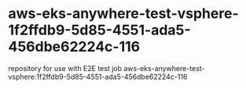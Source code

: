 # aws-eks-anywhere-test-vsphere-1f2ffdb9-5d85-4551-ada5-456dbe62224c-116
repository for use with E2E test job aws-eks-anywhere-test-vsphere:1f2ffdb9-5d85-4551-ada5-456dbe62224c-116
